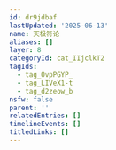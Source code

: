 ```yaml
---
id: dr9jdbaf
lastUpdated: '2025-06-13'
name: 天极符论
aliases: []
layer: 8
categoryId: cat_IIjclkT2
tagIds:
  - tag_OvpPGYP_
  - tag_LIVeX1-t
  - tag_d2zeow_b
nsfw: false
parent: ''
relatedEntries: []
timelineEvents: []
titledLinks: []
---
```


